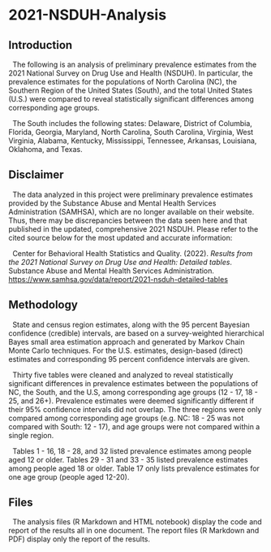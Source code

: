 # 2021-NSDUH-Analysis

## Introduction

  The following is an analysis of preliminary prevalence estimates from the 2021 National Survey on Drug Use and Health (NSDUH). In particular, the prevalence estimates for the
populations of North Carolina (NC), the Southern Region of the United States (South), and the total United States (U.S.) were compared to reveal statistically significant differences among corresponding age groups.

  The South includes the following states: Delaware, District of Columbia, Florida, Georgia, Maryland, North Carolina, South Carolina, Virginia, West Virginia, Alabama, Kentucky, Mississippi, Tennessee, Arkansas, Louisiana, Oklahoma, and Texas.

## Disclaimer

  The data analyzed in this project were preliminary prevalence estimates provided by the Substance Abuse and Mental Health Services Administration (SAMHSA), which are no longer available on their website. Thus, there may be discrepancies between the data seen here and that published in the updated, comprehensive 2021 NSDUH. Please refer to the cited source below for the most updated and accurate information:

  Center for Behavioral Health Statistics and Quality. (2022). *Results from the 2021 National Survey on Drug Use and Health: Detailed tables*. Substance Abuse and Mental Health Services Administration. <https://www.samhsa.gov/data/report/2021-nsduh-detailed-tables>

## Methodology

  State and census region estimates, along with the 95 percent Bayesian confidence (credible) intervals, are based on a survey-weighted hierarchical Bayes small area estimation approach and generated by Markov Chain Monte Carlo techniques. For the U.S. estimates, design-based (direct) estimates and corresponding 95 percent confidence intervals are given.

  Thirty five tables were cleaned and analyzed to reveal statistically significant differences in prevalence estimates between the populations of NC, the South, and the U.S, among corresponding age groups (12 - 17, 18 - 25, and 26+). Prevalence estimates were deemed significantly different if their 95% confidence intervals did not overlap. The three regions were only compared among corresponding age groups (e.g. NC: 18 - 25 was not compared with South: 12 - 17), and age groups were not compared within a single region.

  Tables 1 - 16, 18 - 28, and 32 listed prevalence estimates among people aged 12 or older. Tables 29 - 31 and 33 - 35 listed prevalence estimates among people aged 18 or older. Table 17 only lists prevalence estimates for one age group (people aged 12-20).

## Files
  The analysis files (R Markdown and HTML notebook) display the code and report of the results all in one document. The report files (R Markdown and PDF) display only the report of the results.
